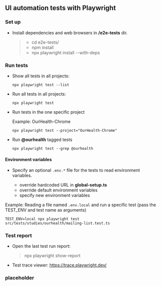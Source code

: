 ## UI automation tests with Playwright

### Set up
* Install dependencies and web browsers in **/e2e-tests** dir.
  >
  >  * cd e2e-tests/
  >  * npm install
  >  * npx playwright install --with-deps
  >


### Run tests
* Show all tests in all projects:
  ```shell
  npx playwright test --list
  ```

* Run all tests in all projects:
  ```shell
  npx playwright test
  ```

* Run tests in the one specific project

  Example: OurHealth-Chrome
  ```shell
  npx playwright test --project="OurHealth-Chrome"
  ```

* Run **@ourhealth** tagged tests
  ```shell
  npx playwright test --grep @ourhealth
  ```


#### Environment variables
* Specify an optional `.env.*` file for the tests to read environment variables.

  - override hardcoded URL in **global-setup.ts**
  - override default environment variables
  - specify new environment variables
   
Example: 
Reading a file named `.env.local` and run a specific test (pass the TEST_ENV and test name as arguments)
  ```shell
  TEST_ENV=local npx playwright test src/tests/studies/ourhealth/mailing-list.test.ts
  ```


### Test report
* Open the last test run report:
  > npx playwright show-report

* Test trace viewer: https://trace.playwright.dev/


### placeholder

